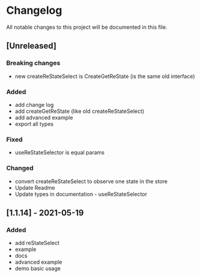 # Changelog

All notable changes to this project will be documented in this file.

## [Unreleased]

### Breaking changes

- new createReStateSelect is CreateGetReState (is the same old interface)

### Added

- add change log
- add createGetReState (like old createReStateSelect)
- add advanced example
- export all types

### Fixed

- useReStateSelector is equal params

### Changed

- convert createReStateSelect to observe one state in the store
- Update Readme
- Update types in documentation - useReStateSelector

## [1.1.14] - 2021-05-19

### Added

- add reStateSelect
- example
- docs
- advanced example
- demo basic usage
